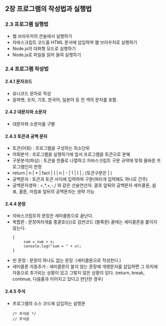## 2장 프로그램의 작성법과 실행법
### 2.3 프로그램 실행법
 - 웹 브라우저의 콘솔에서 실행하기
 - 자바스크립트 코드를 HTML 문서에 삽입하여 웹 브라우저로 실행하기
 - Node.js의 대화형 모드로 실행하기
 - Node.js로 파일을 읽어 들여 실행하기
### 2.4 프로그램 작성법
#### 2.4.1 문자코드
 - 유니코드 문자로 작성
 - 알파벳, 숫자, 기호, 한국어, 일본어 등 전 섹의 문자를 포함.
#### 2.4.2 대문자와 소문자
 - 대문자와 소문자를 구별
#### 2.4.3 토큰과 공백 문자
 - 토큰(어휘) : 프로그램을 구성하는 최소단위
 - 어휘분석 : 프로그램을 실행하기에 앞서 프로그램을 토큰으로 분해
 - 구문분석(파싱) : 토큰을 한줄로 나열하고 자바스크립트 구문 규약에 맞춰 올바른 프로그램인지 판정
 - return | n | * | fact | ( | n | - | 1 | ) | ;  (토큰구분은 | )
 - 공백문자 : 토큰과 토큰 사이에 입력하여 구분(여러개 입력해도 하나로 간주)
 - 공백문자생략 : =,*,+,-,/ 와 같은 산술연산자. 괄호 앞뒤의 공백문자
                  세미콜론, 쉼표, 콜론, 마침표 앞뒤의 공백문자는 생략 가능
#### 2.4.4 문장
 - 자바스크립트의 문장은 세미콜론으로 끝난다.
 - 복합문 : 문장여러개를 중괄호({})로 감싼코드 (블록문)
            끝에는 세미콜른을 붙이지 않는다.
   ```
   {
        sum = sum + x;
        console.log("sum = " + x);
   }
   
   ```
 - 빈 문장 : 문장이 하나도 없는 문장. (세미콜론으로 작성한다.)
 - 세미콜론 자동추가 : 세미콜론이 붙지 않는 문장에 개행문자를 삽입하면 그 위치에 자동으로 추가되는 상황이 있고 그렇지 않은 상황이 있다.
                       (return, break, continue, 다음줄과 이어지고 있다고 판단한 경우)
                       
#### 2.4.5 주석
 - 프로그램의 소스 코드에 삽입하는 설명문
    ```
    /* 주석문 */
    // 주석문
    ```
 